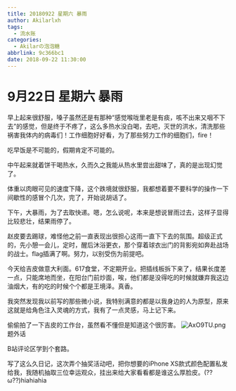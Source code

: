 ```yaml
---
title: 20180922 星期六 暴雨
author: Akilarlxh
tags:
  - 流水账
categories:
  - Akilarの泡泡糖
abbrlink: 9c366bc1
date: 2018-09-22 11:30:00
---
```

# 9月22日 星期六 暴雨

早上起来很舒服，嗓子虽然还是有那种“感觉喉咙里老是有痰，咳不出来又咽不下去”的感觉，但是终于不疼了，这么多热水没白喝，去吧，灭世的洪水，清洗那些祸害我体内的病毒们！工作细胞好好看，为了那些努力工作的细胞们，fire！

吃早饭是不可能的，假期肯定不可能的。

中午起来就着饼干喝热水，久而久之我能从热水里尝出甜味了，真的是出现幻觉了。

体重以肉眼可见的速度下降，这个跌境就很舒服，我都想着要不要科学的操作一下间歇性的感冒个几次，完了，开始说胡话了。

下午，大暴雨，为了去取快递。嗯，怎么说呢，本来是想说冒雨过去，这样子显得比较悲壮，结果雨停了。

赵皮要去踢球，难怪他之前一直表现出很担心这雨一直下下去的氛围。超级正式的，先小憩一会儿，定时，醒后沐浴更衣，那个穿着球衣出门的背影宛如奔赴战场的战士。flag插满了啊。努力，以别受伤为前提吧。

今天给吉皮做意大利面。617食堂，不定期开业。把插线板拆下来了，结果长度差一点，只能席地而坐，在阳台门前炒面，唉，他们都是没得吃的时候就嫌弃我这边油烟大，有的吃的时候个个都是王境泽。真香。

我突然发现我以前写的那些微小说，我特别满意的都是以我身边的人为原型，原来这就是给角色注入灵魂的方式，我有了一点灵感，马上记下来。

偷偷拍了一下吉皮的工作台，虽然看不懂但是知道这个很厉害。
![AxO9TU.png](https://s2.ax1x.com/2019/04/17/AxO9TU.png)
题外话

B站评论区学到个套路。

写了这么久日记，这次弄个抽奖活动吧，把你想要的iPhone XS款式颜色配置私发给我，我随机抽取三位幸运观众，挂出来给大家看看都是谁这么厚脸皮。(??ω??)hiahiahia 